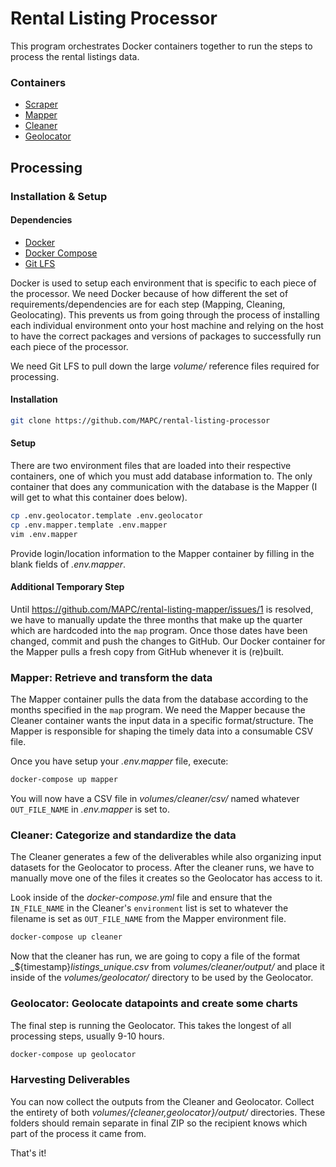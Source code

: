# Rental Listing Processor

This program orchestrates Docker containers together to run the steps to 
process the rental listings data. 

### Containers

- [Scraper](https://github.com/mapc/rental-listing-scraper)
- [Mapper](https://github.com/mapc/rental-listing-mapper)
- [Cleaner](https://github.com/mapc/rental-listing-cleaner)
- [Geolocator](https://github.com/mapc/rental-listing-geolocator)


## Processing
### Installation & Setup

#### Dependencies
- [Docker](https://www.docker.com/)
- [Docker Compose](https://https://docs.docker.com/compose/install/)
- [Git LFS](https://git-lfs.github.com/)

Docker is used to setup each environment that is specific to each piece of 
the processor. We need Docker because of how different the set of 
requirements/dependencies are for each step (Mapping, Cleaning, Geolocating).
This prevents us from going through the process of installing each individual
environment onto your host machine and relying on the host to have the correct 
packages and versions of packages to successfully run each piece of the processor.

We need Git LFS to pull down the large _volume/_ reference files required for 
processing.

#### Installation

```sh
git clone https://github.com/MAPC/rental-listing-processor
```

#### Setup

There are two environment files that are loaded into their respective containers, 
one of which you must add database information to. The only container that does
any communication with the database is the Mapper (I will get to what this container
does below).

```sh
cp .env.geolocator.template .env.geolocator
cp .env.mapper.template .env.mapper
vim .env.mapper
```

Provide login/location information to the Mapper container by filling in the blank fields
of _.env.mapper_.

#### Additional Temporary Step

Until https://github.com/MAPC/rental-listing-mapper/issues/1  is resolved, we have to 
manually update the three months that make up the quarter which are hardcoded into the
`map` program. Once those dates have been changed, commit and push the changes to GitHub.
Our Docker container for the Mapper pulls a fresh copy from GitHub whenever it is (re)built.


### Mapper: Retrieve and transform the data

The Mapper container pulls the data from the database according to the months specified in 
the `map` program. We need the Mapper because the Cleaner container wants the input data in a
specific format/structure. The Mapper is responsible for shaping the timely data into a consumable
CSV file.

Once you have setup your _.env.mapper_ file, execute:

```sh
docker-compose up mapper
```

You will now have a CSV file in _volumes/cleaner/csv/_ named whatever `OUT_FILE_NAME` in 
_.env.mapper_ is set to.


### Cleaner: Categorize and standardize the data

The Cleaner generates a few of the deliverables while also organizing input datasets for the
Geolocator to process. After the cleaner runs, we have to manually move one of the files it
creates so the Geolocator has access to it. 

Look inside of the _docker-compose.yml_ file and ensure that the `IN_FILE_NAME` in the Cleaner's
`environment` list is set to whatever the filename is set as `OUT_FILE_NAME` from the Mapper
environment file.

```sh
docker-compose up cleaner
```

Now that the cleaner has run, we are going to copy a file of the format _${timestamp}_listings_unique.csv_
from _volumes/cleaner/output/_ and place it inside of the _volumes/geolocator/_ directory to be 
used by the Geolocator. 


### Geolocator: Geolocate datapoints and create some charts

The final step is running the Geolocator. This takes the longest of all processing steps, usually 
9-10 hours.

```sh
docker-compose up geolocator
```


### Harvesting Deliverables

You can now collect the outputs from the Cleaner and Geolocator. Collect the entirety of both
_volumes/{cleaner,geolocator}/output/_ directories. These folders should remain separate in 
final ZIP so the recipient knows which part of the process it came from. 

That's it!
